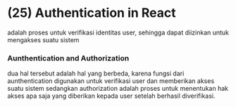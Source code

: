 # (25) Authentication in React #
adalah proses untuk verifikasi identitas user, sehingga dapat diizinkan untuk mengakses suatu sistem
### Aunthentication and Authorization ###
dua hal tersebut adalah hal yang berbeda, karena fungsi dari aunthentication digunakan untuk verifikasi user dan memberikan akses suatu sistem sedangkan authorization adalah proses untuk menentukan hak akses apa saja yang diberikan kepada user setelah berhasil diverifikasi.
